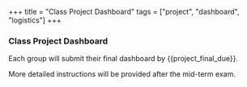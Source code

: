 +++
title = "Class Project Dashboard"
tags = ["project", "dashboard", "logistics"]
+++

### Class Project Dashboard

Each group will submit their final dashboard by {{project_final_due}}.

More detailed instructions will be provided after the mid-term exam.
